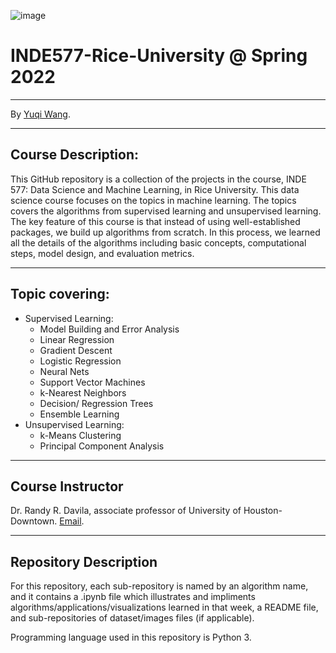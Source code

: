 ![image](https://www.researchgate.net/profile/Andrzej-Szymkowiak/publication/340620896/figure/fig4/AS:880165060104196@1586859111567/Artificial-intelligence-machine-learning-and-data-science-Retrieved-from-Data-Science.png)
# INDE577-Rice-University @ Spring 2022
---

By [Yuqi Wang](https://github.com/YuqiWang98).

---
## Course Description: 
This GitHub repository is a collection of the projects in the course, INDE 577: Data Science and Machine Learning, in Rice University. This data science course focuses on the topics in machine learning. The topics covers the algorithms from supervised learning and unsupervised learning. The key feature of this course is that instead of using well-established packages, we build up algorithms from scratch. In this process, we learned all the details of the algorithms including basic concepts, computational steps, model design, and evaluation metrics. 

---
## Topic covering:
* Supervised Learning:
  * Model Building and Error Analysis
  * Linear Regression
  * Gradient Descent
  * Logistic Regression
  * Neural Nets
  * Support Vector Machines
  * k-Nearest Neighbors
  * Decision/ Regression Trees
  * Ensemble Learning
* Unsupervised Learning:
  * k-Means Clustering
  * Principal Component Analysis
---
## Course Instructor
Dr. Randy R. Davila, associate professor of University of Houston-Downtown. [Email](rrd6@rice.edu).

---

## Repository Description

For this repository, each sub-repository is named by an algorithm name, and it contains a .ipynb file which illustrates and impliments algorithms/applications/visualizations learned in that week, a README file, and sub-repositories of dataset/images files (if applicable).

Programming language used in this repository is Python 3.
